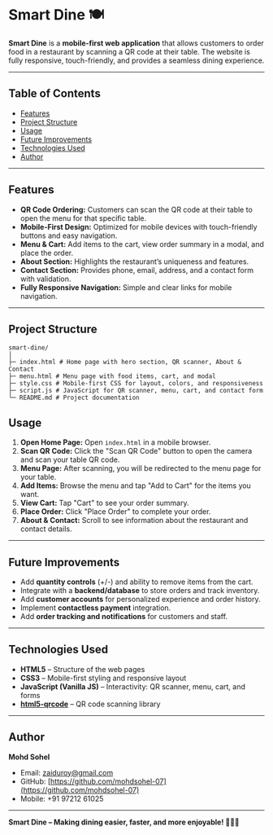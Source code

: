 # Smart Dine 🍽️

**Smart Dine** is a **mobile-first web application** that allows customers to order food in a restaurant by scanning a QR code at their table. The website is fully responsive, touch-friendly, and provides a seamless dining experience.

---

## Table of Contents

- [Features](#features)  
- [Project Structure](#project-structure)  
- [Usage](#usage)  
- [Future Improvements](#future-improvements)  
- [Technologies Used](#technologies-used)  
- [Author](#author)  

---

## Features

- **QR Code Ordering:** Customers can scan the QR code at their table to open the menu for that specific table.  
- **Mobile-First Design:** Optimized for mobile devices with touch-friendly buttons and easy navigation.  
- **Menu & Cart:** Add items to the cart, view order summary in a modal, and place the order.  
- **About Section:** Highlights the restaurant’s uniqueness and features.  
- **Contact Section:** Provides phone, email, address, and a contact form with validation.  
- **Fully Responsive Navigation:** Simple and clear links for mobile navigation.  

---

## Project Structure

```
smart-dine/
│
├─ index.html # Home page with hero section, QR scanner, About & Contact
├─ menu.html # Menu page with food items, cart, and modal
├─ style.css # Mobile-first CSS for layout, colors, and responsiveness
├─ script.js # JavaScript for QR scanner, menu, cart, and contact form
└─ README.md # Project documentation

```

## Usage

1. **Open Home Page:** Open `index.html` in a mobile browser.  
2. **Scan QR Code:** Click the "Scan QR Code" button to open the camera and scan your table QR code.  
3. **Menu Page:** After scanning, you will be redirected to the menu page for your table.  
4. **Add Items:** Browse the menu and tap "Add to Cart" for the items you want.  
5. **View Cart:** Tap "Cart" to see your order summary.  
6. **Place Order:** Click "Place Order" to complete your order.  
7. **About & Contact:** Scroll to see information about the restaurant and contact details.  

---

## Future Improvements

- Add **quantity controls** (+/-) and ability to remove items from the cart.  
- Integrate with a **backend/database** to store orders and track inventory.  
- Add **customer accounts** for personalized experience and order history.  
- Implement **contactless payment** integration.  
- Add **order tracking and notifications** for customers and staff.  

---

## Technologies Used

- **HTML5** – Structure of the web pages  
- **CSS3** – Mobile-first styling and responsive layout  
- **JavaScript (Vanilla JS)** – Interactivity: QR scanner, menu, cart, and forms  
- **[html5-qrcode](https://github.com/mebjas/html5-qrcode)** – QR code scanning library  

---

## Author

**Mohd Sohel**  
- Email: zaiduroy@gmail.com  
- GitHub: [https://github.com/mohdsohel-07](https://github.com/mohdsohel-07)  
- Mobile: +91 97212 61025  

---

**Smart Dine – Making dining easier, faster, and more enjoyable! 🍕🍔🍝**

